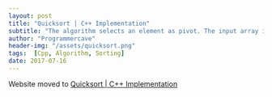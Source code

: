 ```yaml
---
layout: post
title: "Quicksort | C++ Implementation"
subtitle: "The algorithm selects an element as pivot. The input array is divided into two subarrays. All elements in left subarray are less than pivot and all elements in right subarray are greater than pivot. These two subarrays are sorted independently and then merged to form a single sorted array."
author: "Programmercave"
header-img: "/assets/quicksort.png"
tags:  [Cpp, Algorithm, Sorting]
date: 2017-07-16
---
```


Website moved to [Quicksort | C++ Implementation](https://programmercave.com/blog/2017/07/16/C++-Implementation-of-Quicksort-(Sorting))